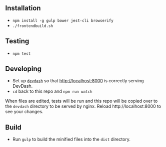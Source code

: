 Installation
------------

* `npm install -g gulp bower jest-cli browserify`
* `./frontendbuild.sh`

Testing
-------

* `npm test`

Developing
----------

* Set up [`devdash`](https://github.com/cfpb/devdash#installation) so that [http://localhost:8000](http://localhost:8000) is correctly serving DevDash.
* `cd` back to this repo and `npm run watch`

When files are edited, tests will be run and this repo will be copied over to the `devdash` directory to be served by nginx. Reload http://localhost:8000 to see your changes.

Build
-----
* Run `gulp` to build the minified files into the `dist` directory.
